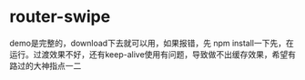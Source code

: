 # router-swipe
demo是完整的，download下去就可以用，如果报错，先 npm install一下先，在运行。过渡效果不好，还有keep-alive使用有问题，导致做不出缓存效果，希望有路过的大神指点一二
